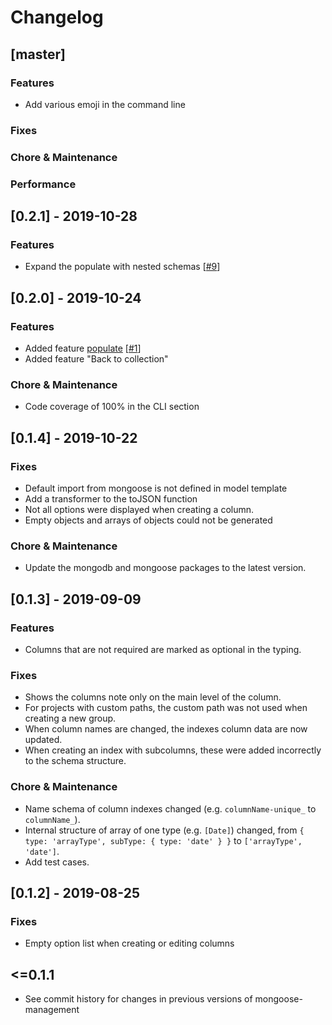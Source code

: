 # Changelog

## [master]

### Features

- Add various emoji in the command line

### Fixes

### Chore & Maintenance

### Performance

## [0.2.1] - 2019-10-28

### Features

- Expand the populate with nested schemas [[#9](https://github.com/kettil/mongoose-management/issues/9)]

## [0.2.0] - 2019-10-24

### Features

- Added feature [populate](https://mongoosejs.com/docs/populate.html) [[#1](https://github.com/kettil/mongoose-management/issues/1)]
- Added feature "Back to collection"

### Chore & Maintenance

- Code coverage of 100% in the CLI section

## [0.1.4] - 2019-10-22

### Fixes

- Default import from mongoose is not defined in model template
- Add a transformer to the toJSON function
- Not all options were displayed when creating a column.
- Empty objects and arrays of objects could not be generated

### Chore & Maintenance

- Update the mongodb and mongoose packages to the latest version.

## [0.1.3] - 2019-09-09

### Features

- Columns that are not required are marked as optional in the typing.

### Fixes

- Shows the columns note only on the main level of the column.
- For projects with custom paths, the custom path was not used when creating a new group.
- When column names are changed, the indexes column data are now updated.
- When creating an index with subcolumns, these were added incorrectly to the schema structure.

### Chore & Maintenance

- Name schema of column indexes changed (e.g. `columnName-unique_` to `columnName_`).
- Internal structure of array of one type (e.g. `[Date]`) changed, from `{ type: 'arrayType', subType: { type: 'date' } }` to `['arrayType', 'date']`.
- Add test cases.

## [0.1.2] - 2019-08-25

### Fixes

- Empty option list when creating or editing columns

## <=0.1.1

- See commit history for changes in previous versions of mongoose-management
